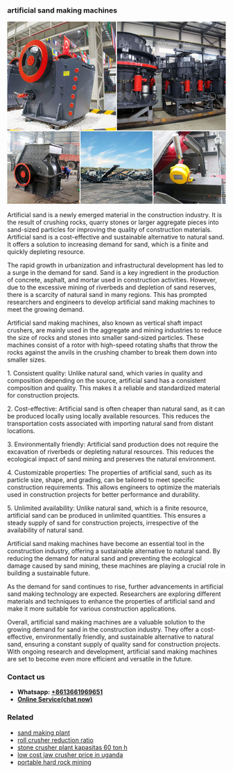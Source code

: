 <h3>artificial sand making machines</h3><img src='1708332430.jpg' alt=''><p>Artificial sand is a newly emerged material in the construction industry. It is the result of crushing rocks, quarry stones or larger aggregate pieces into sand-sized particles for improving the quality of construction materials. Artificial sand is a cost-effective and sustainable alternative to natural sand. It offers a solution to increasing demand for sand, which is a finite and quickly depleting resource.</p><p>The rapid growth in urbanization and infrastructural development has led to a surge in the demand for sand. Sand is a key ingredient in the production of concrete, asphalt, and mortar used in construction activities. However, due to the excessive mining of riverbeds and depletion of sand reserves, there is a scarcity of natural sand in many regions. This has prompted researchers and engineers to develop artificial sand making machines to meet the growing demand.</p><p>Artificial sand making machines, also known as vertical shaft impact crushers, are mainly used in the aggregate and mining industries to reduce the size of rocks and stones into smaller sand-sized particles. These machines consist of a rotor with high-speed rotating shafts that throw the rocks against the anvils in the crushing chamber to break them down into smaller sizes.</p><p>1. Consistent quality: Unlike natural sand, which varies in quality and composition depending on the source, artificial sand has a consistent composition and quality. This makes it a reliable and standardized material for construction projects.</p><p>2. Cost-effective: Artificial sand is often cheaper than natural sand, as it can be produced locally using locally available resources. This reduces the transportation costs associated with importing natural sand from distant locations.</p><p>3. Environmentally friendly: Artificial sand production does not require the excavation of riverbeds or depleting natural resources. This reduces the ecological impact of sand mining and preserves the natural environment.</p><p>4. Customizable properties: The properties of artificial sand, such as its particle size, shape, and grading, can be tailored to meet specific construction requirements. This allows engineers to optimize the materials used in construction projects for better performance and durability.</p><p>5. Unlimited availability: Unlike natural sand, which is a finite resource, artificial sand can be produced in unlimited quantities. This ensures a steady supply of sand for construction projects, irrespective of the availability of natural sand.</p><p>Artificial sand making machines have become an essential tool in the construction industry, offering a sustainable alternative to natural sand. By reducing the demand for natural sand and preventing the ecological damage caused by sand mining, these machines are playing a crucial role in building a sustainable future.</p><p>As the demand for sand continues to rise, further advancements in artificial sand making technology are expected. Researchers are exploring different materials and techniques to enhance the properties of artificial sand and make it more suitable for various construction applications.</p><p>Overall, artificial sand making machines are a valuable solution to the growing demand for sand in the construction industry. They offer a cost-effective, environmentally friendly, and sustainable alternative to natural sand, ensuring a constant supply of quality sand for construction projects. With ongoing research and development, artificial sand making machines are set to become even more efficient and versatile in the future.</p><h3>Contact us</h3><ul><li><strong>Whatsapp:&nbsp;<a href="https://wa.me/8613661969651">+8613661969651</a></strong></li><li><a href="https://swt.shibang-china.com/?git&amp;zhl&amp;artificial sand making machines"><strong>Online Service(chat now)</strong></a></li></ul><h3>Related</h3><ul><li><a href='sand making plant.md'>sand making plant</a></li><li><a href='roll crusher reduction ratio.md'>roll crusher reduction ratio</a></li><li><a href='stone crusher plant kapasitas 60 ton h.md'>stone crusher plant kapasitas 60 ton h</a></li><li><a href='low cost jaw crusher price in uganda.md'>low cost jaw crusher price in uganda</a></li><li><a href='portable hard rock mining.md'>portable hard rock mining</a></li></ul>